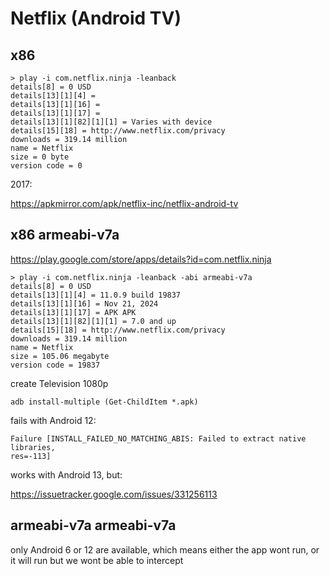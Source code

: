 # Netflix (Android TV)

## x86

~~~
> play -i com.netflix.ninja -leanback
details[8] = 0 USD
details[13][1][4] =
details[13][1][16] =
details[13][1][17] =
details[13][1][82][1][1] = Varies with device
details[15][18] = http://www.netflix.com/privacy
downloads = 319.14 million
name = Netflix
size = 0 byte
version code = 0
~~~

2017:

https://apkmirror.com/apk/netflix-inc/netflix-android-tv

## x86 armeabi-v7a

https://play.google.com/store/apps/details?id=com.netflix.ninja

~~~
> play -i com.netflix.ninja -leanback -abi armeabi-v7a
details[8] = 0 USD
details[13][1][4] = 11.0.9 build 19837
details[13][1][16] = Nov 21, 2024
details[13][1][17] = APK APK
details[13][1][82][1][1] = 7.0 and up
details[15][18] = http://www.netflix.com/privacy
downloads = 319.14 million
name = Netflix
size = 105.06 megabyte
version code = 19837
~~~

create Television 1080p

~~~
adb install-multiple (Get-ChildItem *.apk)
~~~

fails with Android 12:

~~~
Failure [INSTALL_FAILED_NO_MATCHING_ABIS: Failed to extract native libraries,
res=-113]
~~~

works with Android 13, but:

https://issuetracker.google.com/issues/331256113

## armeabi-v7a armeabi-v7a

only Android 6 or 12 are available, which means either the app wont run, or it
will run but we wont be able to intercept
